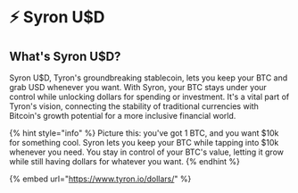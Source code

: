 # :zap: Syron U$D

## What's Syron U$D?

Syron U$D, Tyron's groundbreaking stablecoin, lets you keep your BTC and grab USD whenever you want. With Syron, your BTC stays under your control while unlocking dollars for spending or investment. It's a vital part of Tyron's vision, connecting the stability of traditional currencies with Bitcoin's growth potential for a more inclusive financial world.

{% hint style="info" %}
Picture this: you've got 1 BTC, and you want $10k for something cool. Syron lets you keep your BTC while tapping into $10k whenever you need. You stay in control of your BTC's value, letting it grow while still having dollars for whatever you want.
{% endhint %}

{% embed url="https://www.tyron.io/dollars/" %}

